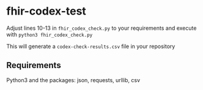 # fhir-codex-test

Adjust lines 10-13 in `fhir_codex_check.py` to your requirements and
execute with `python3 fhir_codex_check.py`

This will generate a `codex-check-results.csv` file in your repository

## Requirements

Python3 and the packages: json, requests, urllib, csv
